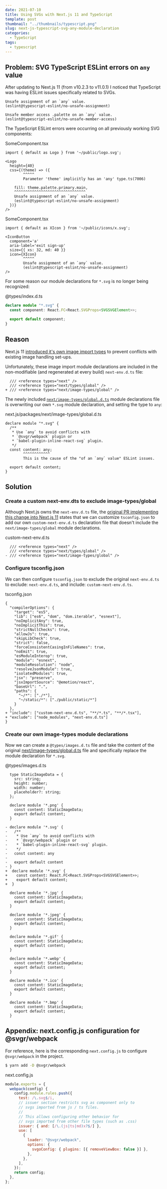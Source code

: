 ```yaml
---
date: 2021-07-10
title: Using SVGs with Next.js 11 and TypeScript
template: post
thumbnail: "../thumbnails/typescript.png"
slug: next-js-typescript-svg-any-module-declaration
categories:
  - TypeScript
tags:
  - typescript
---
```


## Problem: SVG TypeScript ESLint errors on `any` value

After updating to Next.js 11 (from v10.2.3 to v11.0.1) I noticed that TypeScript was having ESLint issues specifically related to SVGs.

```terminal
Unsafe assignment of an `any` value.
(eslint@typescript-eslint/no-unsafe-assignment)

Unsafe member access .palette on an `any` value.
(eslint@typescript-eslint/no-unsafe-member-access)
```

The TypeScript ESLint errors were occurring on all previously working SVG components:

<div class="filename">SomeComponent.tsx</div>

```typescript{5,9}
import { default as Logo } from '~/public/logo.svg';

<Logo
  height={40}
  css={(theme) => ({
        ^^^^^
        Parameter 'theme' implicitly has an 'any' type.ts(7006)

    fill: theme.palette.primary.main,
    ^^^^^^^^^^^^^^^^^^^^^^^^^^^^^^^^
    Unsafe assignment of an `any` value.
    (eslint@typescript-eslint/no-unsafe-assignment)
  })}
/>
```

<div class="filename">SomeComponent.tsx</div>

```typescript{7}
import { default as XIcon } from '~/public/icons/x.svg';

<IconButton
  component='a'
  aria-label='exit sign-up'
  size={{ xs: 32, md: 40 }}
  icon={XIcon}
        ^^^^^
        Unsafe assignment of an `any` value.
        (eslint@typescript-eslint/no-unsafe-assignment)
/>
```

For some reason our module declarations for `*.svg` is no longer being recognized:

<div class="filename">@types/index.d.ts</div>

```typescript
declare module "*.svg" {
  const component: React.FC<React.SVGProps<SVGSVGElement>>;

  export default component;
}
```

## Reason

Next.js 11 <a href="https://github.com/vercel/next.js/pull/26485" target="_blank">introduced it's own image import types</a> to prevent conflicts with existing image handling set-ups.

Unfortunately, these image import module declarations are included in the non-modifiable (and regenerated at every build) `next-env.d.ts` file:

```typescript{3}
  /// <reference types="next" />
  /// <reference types="next/types/global" />
+ /// <reference types="next/image-types/global" />
```

The newly included <a href="https://github.com/vercel/next.js/blob/canary/packages/next/image-types/global.d.ts#L17-L26" target="_blank">`next/image-types/global.d.ts`</a> module declarations file is overwriting our own `*.svg` module declaration, and setting the type to `any`:

<div class="filename">next.js/packages/next/image-types/global.d.ts</div>

```typescript{7}
declare module "*.svg" {
  /**
   * Use `any` to avoid conflicts with
   * `@svgr/webpack` plugin or
   * `babel-plugin-inline-react-svg` plugin.
   */
  const content: any;
        ^^^^^^^^^^^^
        This is the cause of the "of an `any` value" ESLint issues.

  export default content;
}
```

## Solution

### Create a custom next-env.dts to exclude image-types/global

Although Next.js owns the `next-env.d.ts` file, the <a href="https://github.com/vercel/next.js/pull/26485#issuecomment-867091407" target="_blank">original PR implementing this change into Next.js 11</a> states that we can customize `tsconfig.json` to add our own `custom-next-env.d.ts` declaration file that doesn't include the `next/image-types/global` module declarations.

<div class="filename">custom-next-env.d.ts</div>

```typescript{3}
  /// <reference types="next" />
  /// <reference types="next/types/global" />
- /// <reference types="next/image-types/global" />
```

### Configure tsconfig.json

We can then configure `tsconfig.json` to exclude the original `next-env.d.ts` to exclude: `next-env.d.ts`, and include: `custom-next-env.d.ts`.

<div class="filename">tsconfig.json</div>

```json{26,27}
{
  "compilerOptions": {
    "target": "es5",
    "lib": ["es6", "dom", "dom.iterable", "esnext"],
    "noImplicitAny": true,
    "noImplicitThis": true,
    "strictNullChecks": true,
    "allowJs": true,
    "skipLibCheck": true,
    "strict": false,
    "forceConsistentCasingInFileNames": true,
    "noEmit": true,
    "esModuleInterop": true,
    "module": "esnext",
    "moduleResolution": "node",
    "resolveJsonModule": true,
    "isolatedModules": true,
    "jsx": "preserve",
    "jsxImportSource": "@emotion/react",
    "baseUrl": ".",
    "paths": {
      "~/*": ["./*"],
      "~/static/*": ["./public/static/*"]
    }
  },
+ "include": ["custom-next-env.d.ts", "**/*.ts", "**/*.tsx"],
+ "exclude": ["node_modules", "next-env.d.ts"]
}
```

### Create our own image-types module declarations

Now we can create a `@types/images.d.ts` file and take the content of the original <a href="https://github.com/vercel/next.js/blob/canary/packages/next/image-types/global.d.ts#L17-L26" target="_blank">next/image-types/global.d.ts</a> file and specifically replace the module declaration for `*.svg`.

<div class="filename">@types/images.d.ts</div>

```typescript{23-26}
  type StaticImageData = {
    src: string;
    height: number;
    width: number;
    placeholder?: string;
  };

  declare module '*.png' {
    const content: StaticImageData;
    export default content;
  }

- declare module '*.svg' {
-   /**
-    * Use `any` to avoid conflicts with
-    * `@svgr/webpack` plugin or
-    * `babel-plugin-inline-react-svg` plugin.
-    */
-   const content: any
-
-   export default content
- }
+  declare module '*.svg' {
+    const content: React.FC<React.SVGProps<SVGSVGElement>>;
+    export default content;
+  }

  declare module '*.jpg' {
    const content: StaticImageData;
    export default content;
  }

  declare module '*.jpeg' {
    const content: StaticImageData;
    export default content;
  }

  declare module '*.gif' {
    const content: StaticImageData;
    export default content;
  }

  declare module '*.webp' {
    const content: StaticImageData;
    export default content;
  }

  declare module '*.ico' {
    const content: StaticImageData;
    export default content;
  }

  declare module '*.bmp' {
    const content: StaticImageData;
    export default content;
  }

```

## Appendix: next.config.js configuration for @svgr/webpack

For reference, here is the corresponding `next.config.js` to configure `@svgr/webpack` in the project.

```bash
$ yarn add -D @svgr/webpack
```

<div class="filename">next.config.js</div>

```javascript
module.exports = {
  webpack(config) {
    config.module.rules.push({
      test: /\.svg$/i,
      // issuer section restricts svg as component only to
      // svgs imported from js / ts files.
      //
      // This allows configuring other behavior for
      // svgs imported from other file types (such as .css)
      issuer: { and: [/\.(js|ts|md)x?$/] },
      use: [
        {
          loader: "@svgr/webpack",
          options: {
            svgoConfig: { plugins: [{ removeViewBox: false }] },
          },
        },
      ],
    });
    return config;
  },
};
```
